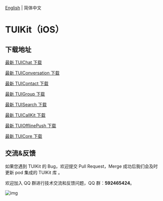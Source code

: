 [English](./README.md) | 简体中文

# TUIKit（iOS）

## 下载地址

[最新 TUIChat 下载](https://im.sdk.cloud.tencent.cn/download/tuikit/6.6.3002/ios/TUIChat.zip)

[最新 TUIConversation 下载](https://im.sdk.cloud.tencent.cn/download/tuikit/6.6.3002/ios/TUIConversation.zip)

[最新 TUIContact 下载](https://im.sdk.cloud.tencent.cn/download/tuikit/6.6.3002/ios/TUIContact.zip)

[最新 TUIGroup 下载](https://im.sdk.cloud.tencent.cn/download/tuikit/6.6.3002/ios/TUIGroup.zip)

[最新 TUISearch 下载](https://im.sdk.cloud.tencent.cn/download/tuikit/6.6.3002/ios/TUISearch.zip)

[最新 TUICallKit 下载](https://im.sdk.cloud.tencent.cn/download/tuikit/6.6.3002/ios/TUICallKit.zip)

[最新 TUIOfflinePush 下载](https://im.sdk.cloud.tencent.cn/download/tuikit/6.6.3002/ios/TUIOfflinePush.zip)


[最新 TUICore 下载](https://im.sdk.cloud.tencent.cn/download/tuikit/6.6.3002/ios/TUICore.zip)


## 交流&反馈

如果您遇到 TUIKit 的 Bug，欢迎提交  Pull Request，Merge 成功后我们会及时更新 pod 集成的 TUIKit 库 。

欢迎加入 QQ 群进行技术交流和反馈问题，QQ 群：**592465424**。

![img](https://qcloudimg.tencent-cloud.cn/raw/ca5f8724cd5a9002abc454f80bf3df12.png)